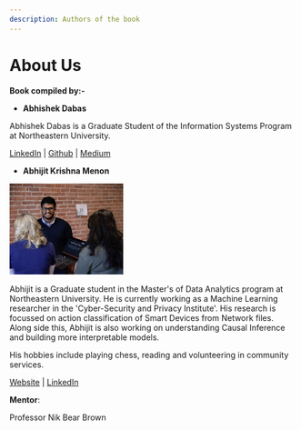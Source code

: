 ```yaml
---
description: Authors of the book
---
```


# About Us

**Book compiled by:-**

* **Abhishek Dabas**

Abhishek Dabas is a Graduate Student of the Information Systems Program at Northeastern University. 

[LinkedIn](https://www.linkedin.com/in/adabhishek) \| [Github](https://github.com/abhishekdabas31
) \| [Medium](https://medium.com/@adabhishekdabas
)

* **Abhijit Krishna Menon**

![](.gitbook/assets/abhijit.png)

Abhijit is a Graduate student in the Master's of Data Analytics program at Northeastern University. He is currently working as a Machine Learning researcher in the 'Cyber-Security and Privacy Institute'. His research is focussed on action classification of Smart Devices from Network files. Along side this, Abhijit is also working on understanding Causal Inference and building more interpretable models.

His hobbies include playing chess, reading and volunteering in community services.

[Website](https://www.abhijitkmenon.com/) \| [LinkedIn](https://www.linkedin.com/in/abhijit-krishna-menon/)

**Mentor**:

Professor Nik Bear Brown

